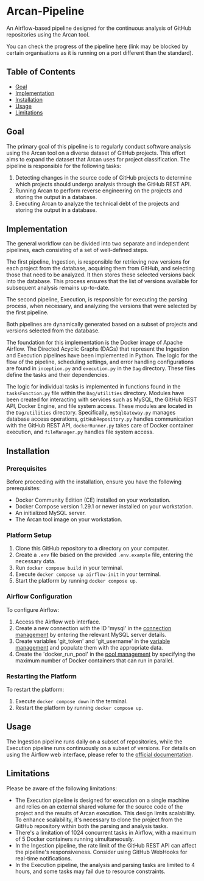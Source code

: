 # Arcan-Pipeline

An Airflow-based pipeline designed for the continuous analysis of GitHub repositories using the Arcan tool.

You can check the progress of the pipeline [here](http://benchmark.arcan.tech:5001/) (link may be blocked by certain organisations as it is running on a port different than the standard).

## Table of Contents
- [Goal](#Goal)
- [Implementation](#Implementation)
- [Installation](#Installation)
- [Usage](#Usage)
- [Limitations](#Limitations)


## Goal

The primary goal of this pipeline is to regularly conduct software analysis using the Arcan tool on a diverse dataset of GitHub projects. This effort aims to expand the dataset that Arcan uses for project classification. The pipeline is responsible for the following tasks:

1. Detecting changes in the source code of GitHub projects to determine which projects should undergo analysis through the GitHub REST API.
2. Running Arcan to perform reverse engineering on the projects and storing the output in a database.
3. Executing Arcan to analyze the technical debt of the projects and storing the output in a database.



## Implementation
The general workflow can be divided into two separate and independent pipelines, each consisting of a set of well-defined steps.

The first pipeline, Ingestion, is responsible for retrieving new versions for each project from the database, acquiring them from GitHub, and selecting those that need to be analyzed. It then stores these selected versions back into the database. This process ensures that the list of versions available for subsequent analysis remains up-to-date.

The second pipeline, Execution, is responsible for executing the parsing process, when necessary, and analyzing the versions that were selected by the first pipeline.

Both pipelines are dynamically generated based on a subset of projects and versions selected from the database.

The foundation for this implementation is the Docker image of Apache Airflow. The Directed Acyclic Graphs (DAGs) that represent the Ingestion and Execution pipelines have been implemented in Python. The logic for the flow of the pipeline, scheduling settings, and error handling configurations are found in `inception.py` and `execution.py` in the `Dag` directory. These files define the tasks and their dependencies.

The logic for individual tasks is implemented in functions found in the `tasksFunction.py` file within the `Dag/utilities` directory. Modules have been created for interacting with services such as MySQL, the GitHub REST API, Docker Engine, and file system access. These modules are located in the `Dag/utilities` directory. Specifically, `mySqlGateway.py` manages database access operations, `gitHubRepository.py` handles communication with the GitHub REST API, `dockerRunner.py` takes care of Docker container execution, and `fileManager.py` handles file system access.

## Installation

### Prerequisites

Before proceeding with the installation, ensure you have the following prerequisites:

- Docker Community Edition (CE) installed on your workstation.
- Docker Compose version 1.29.1 or newer installed on your workstation.
- An initialized MySQL server.
- The Arcan tool image on your workstation.

### Platform Setup

1. Clone this GitHub repository to a directory on your computer.
2. Create a `.env` file based on the provided `.env.example` file, entering the necessary data.
3. Run `docker compose build` in your terminal.
4. Execute `docker compose up airflow-init` in your terminal.
5. Start the platform by running `docker compose up`.

### Airflow Configuration

To configure Airflow:

1. Access the Airflow web interface.
2. Create a new connection with the ID 'mysql' in the [connection management](https://airflow.apache.org/docs/apache-airflow/stable/howto/connection.html) by entering the relevant MySQL server details.
3. Create variables 'git_token' and 'git_username' in the [variable management](https://airflow.apache.org/docs/apache-airflow/stable/howto/variable.html) and populate them with the appropriate data.
4. Create the 'docker_run_pool' in the [pool management](https://airflow.apache.org/docs/apache-airflow/stable/administration-and-deployment/pools.html) by specifying the maximum number of Docker containers that can run in parallel.

### Restarting the Platform

To restart the platform:

1. Execute `docker compose down` in the terminal.
2. Restart the platform by running `docker compose up`.

## Usage

The Ingestion pipeline runs daily on a subset of repositories, while the Execution pipeline runs continuously on a subset of versions. For details on using the Airflow web interface, please refer to the [official documentation](https://airflow.apache.org/docs/apache-airflow/stable/ui.html).

## Limitations

Please be aware of the following limitations:

- The Execution pipeline is designed for execution on a single machine and relies on an external shared volume for the source code of the project and the results of Arcan execution. This design limits scalability. To enhance scalability, it's necessary to clone the project from the GitHub repository within both the parsing and analysis tasks.
- There's a limitation of 1024 concurrent tasks in Airflow, with a maximum of 5 Docker containers running simultaneously.
- In the Ingestion pipeline, the rate limit of the GitHub REST API can affect the pipeline's responsiveness. Consider using GitHub WebHooks for real-time notifications.
- In the Execution pipeline, the analysis and parsing tasks are limited to 4 hours, and some tasks may fail due to resource constraints.

